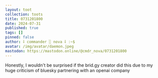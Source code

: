 ```yaml
---
layout: toot
collection: toots
title: 0731201800
date: 2024-07-31
published: true
tags: []
pinned: false
author: ⸸ commander ░ nova ⸸ :~$
avatar: /img/avatar/daemon.jpeg
mastodon: https://mastodon.online/@cmdr_nova/0731201800
---
```


Honestly, I wouldn't be surprised if the brid.gy creator did this due to my huge criticism of bluesky partnering with an openai company
